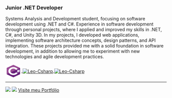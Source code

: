 ### Junior .NET Developer
<div>
  Systems Analysis and Development student, focusing on software development using .NET and C#. Experience in software development through personal projects, where I applied and improved my skills in .NET, C#, and Unity 3D. In my projects, I developed web applications, implementing software architecture concepts, design patterns, and API integration. These projects provided me with a solid foundation in software development, in addition to allowing me to experiment with new technologies and agile development practices.
</div>
<div align="center">
  <a href="https://github.com/leonardolucusi">
</div>
  <div style="display: inline_block"><br>
  <img align="center" alt="Leo-Csharp" height="40" width="50" src="https://raw.githubusercontent.com/devicons/devicon/master/icons/csharp/csharp-original.svg">
  <img align="center" alt="Leo-Csharp" height="40" width="50" src="https://cdn.jsdelivr.net/gh/devicons/devicon@latest/icons/dotnetcore/dotnetcore-original.svg" />
  <img align="center" alt="Leo-Csharp" height="40" width="50" src="https://cdn.jsdelivr.net/gh/devicons/devicon@latest/icons/git/git-original.svg" />
</div>
<hr>
<div> 
  <a href = "mailto:leonardolucusi@gmail.com"><img src="https://img.shields.io/badge/-Gmail-%23333?style=for-the-badge&logo=gmail&logoColor=white" target="_blank"></a>
  <a href="https://www.linkedin.com/in/leonardo-lucusi-725766156/" target="_blank"><img src="https://img.shields.io/badge/-LinkedIn-%230077B5?style=for-the-badge&logo=linkedin&logoColor=white" target="_blank"></a>  
  <a href="https://leonardolucusi.github.io/ng-deploy" target="_blank">Visite meu Portfólio</a>
</div>
